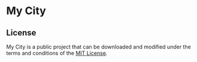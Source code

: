 # My City

## License

My City is a public project that can be downloaded and modified under the terms and conditions of the [MIT License](LICENSE).
